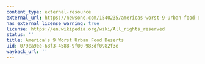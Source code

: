 ```yaml
---
content_type: external-resource
external_url: https://newsone.com/1540235/americas-worst-9-urban-food-deserts/
has_external_license_warning: true
license: https://en.wikipedia.org/wiki/All_rights_reserved
status: ''
title: America's 9 Worst Urban Food Deserts
uid: 079ca9ee-68f3-4588-9f00-983df0982f3e
wayback_url: ''
---
```

